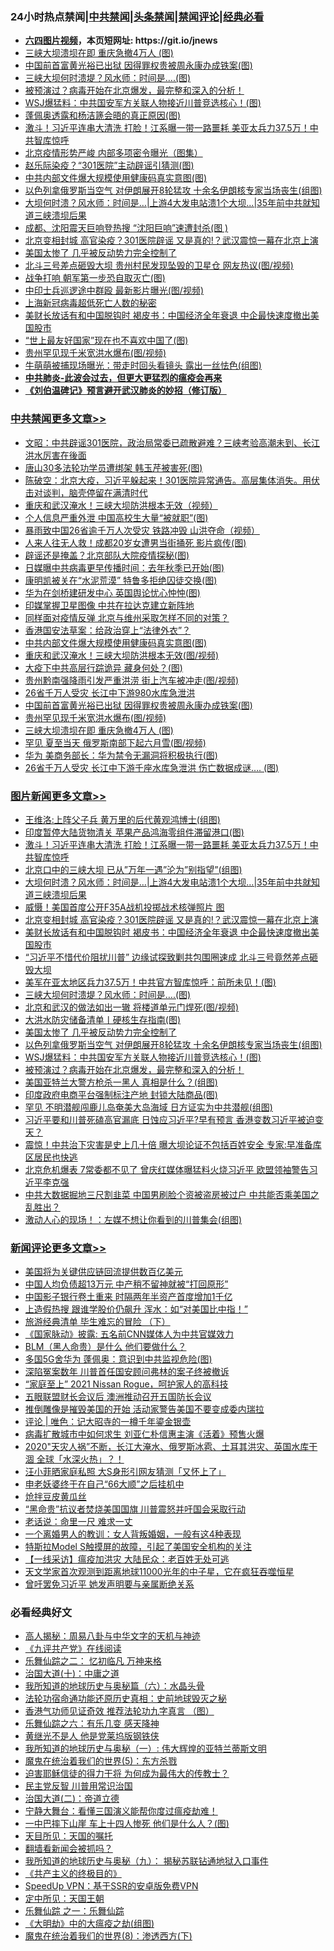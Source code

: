 <div id="tt">
<h3>24小时热点禁闻|<a href="#%E4%B8%AD%E5%85%B1%E7%A6%81%E9%97%BB%E6%9B%B4%E5%A4%9A%E6%96%87%E7%AB%A0">中共禁闻</a>|<a href="#%E5%9B%BE%E7%89%87%E6%96%B0%E9%97%BB%E6%9B%B4%E5%A4%9A%E6%96%87%E7%AB%A0">头条禁闻</a>|<a href="#%E6%96%B0%E9%97%BB%E8%AF%84%E8%AE%BA%E6%9B%B4%E5%A4%9A%E6%96%87%E7%AB%A0">禁闻评论|<a href="#%E5%BF%85%E7%9C%8B%E7%BB%8F%E5%85%B8%E5%A5%BD%E6%96%87">经典必看</a></h3>
<ul>
<li><b><a href="http://d1.bdrive.tk/64.mp4" target="_blank">六四图片视频</a>，本页短网址: https://git.io/jnews</b></li>
<li><a href="https://github.com/fqnews/bnews/blob/master/cbnews/20200624/1349845.md">三峡大坝溃坝在即 重庆急撤4万人 (图)</a></li>
<li><a href="https://github.com/fqnews/bnews/blob/master/cbnews/20200624/1349861.md">中国前首富黄光裕已出狱 因得罪权贵被周永康办成铁案(图)</a></li>
<li><a href="https://github.com/fqnews/bnews/blob/master/topimagenews/20200624/1349798.md">三峡大坝何时溃堤？风水师：时间是….(图)</a></li>
<li><a href="https://github.com/fqnews/bnews/blob/master/comments/20200624/1349458.md">被预演过？病毒开始在北京爆发，最完整和深入的分析！</a></li>
<li><a href="https://github.com/fqnews/bnews/blob/master/topimagenews/20200624/1349629.md">WSJ爆猛料：中共国安军方关联人物接近川普竞选核心！(图)</a></li>
<li><a href="https://github.com/fqnews/bnews/blob/master/cbnews/20200624/1349671.md">蓬佩奥透露和杨洁篪会晤的真正原因(图)</a></li>
<li><a href="https://github.com/fqnews/bnews/blob/master/topimagenews/20200624/1349993.md">激斗！习近平连串大清洗 打脸！江系曝一带一路噩耗 美亚太兵力37.5万！中共智库惊呼</a></li>
<li><a href="https://github.com/fqnews/bnews/blob/master/cbnews/20200624/1349757.md">北京疫情形势严峻 内部多项密令曝光（图集）</a></li>
<li><a href="https://github.com/fqnews/bnews/blob/master/cbnews/20200624/1349749.md">赵乐际染疫？“301医院”主动辟谣引猜测(图)</a></li>
<li><a href="https://github.com/fqnews/bnews/blob/master/cbnews/20200624/1349995.md">中共内部文件爆大规模使用健康码真实意图(图)</a></li>
<li><a href="https://github.com/fqnews/bnews/blob/master/topimagenews/20200624/1349697.md">以色列拿俄罗斯当空气 对伊朗展开8轮猛攻 十余名伊朗核专家当场丧生(组图)</a></li>
<li><a href="https://github.com/fqnews/bnews/blob/master/topimagenews/20200624/1349948.md">大坝何时溃？风水师：时间是…|上游4大发电站溃1个大坝...|35年前中共就知道三峡溃坝后果</a></li>
<li><a href="https://github.com/fqnews/bnews/blob/master/cnnews/20200624/1349625.md">成都、沈阳震天巨响登热搜 “沈阳巨响”速遭封杀(图 )</a></li>
<li><a href="https://github.com/fqnews/bnews/blob/master/topimagenews/20200624/1349926.md">北京变相封城 高官染疫？301医院辟谣 又是真的!？武汉震惊一幕在北京上演</a></li>
<li><a href="https://github.com/fqnews/bnews/blob/master/comments/20200624/1349702.md">美国太惨了 几乎被反动势力完全控制了</a></li>
<li><a href="https://github.com/fqnews/bnews/blob/master/cbnews/20200624/1349564.md">北斗三号差点砸毁大坝 贵州村民发现坠毁的卫星仓 网友热议(图/视频)</a></li>
<li><a href="https://github.com/fqnews/bnews/blob/master/cnnews/20200624/1349839.md">战争打响 朝军第一步恐自取灭亡(图)</a></li>
<li><a href="https://github.com/fqnews/bnews/blob/master/cbnews/20200624/1349758.md">中印士兵巡逻途中群殴 最新影片曝光(图/视频)</a></li>
<li><a href="https://github.com/fqnews/bnews/blob/master/baitai/20200624/1349581.md">上海新冠病毒超低死亡人数的秘密</a></li>
<li><a href="https://github.com/fqnews/bnews/blob/master/topimagenews/20200624/1349821.md">美财长放话有和中国脱钩时 褐皮书：中国经济全年衰退 中企最快速度撤出美国股市</a></li>
<li><a href="https://github.com/fqnews/bnews/blob/master/comments/20200624/1349911.md">“世上最友好国家”现在也不喜欢中国了(图)</a></li>
<li><a href="https://github.com/fqnews/bnews/blob/master/cbnews/20200624/1349846.md">贵州罕见现千米宽洪水爆布(图/视频)</a></li>
<li><a href="https://github.com/fqnews/bnews/blob/master/yule/20200625/1350019.md">牛萌萌被捕现场曝光：带走时回头看镜头 露出一丝怯色(组图)</a></li>
<li><b><a href="https://github.com/fqnews/bnews/blob/master/comments/20200211/1275071.md" target="_blank">中共肺炎-此波会过去，但更大更猛烈的瘟疫会再来</a></b></li>
<li><b><a href="https://github.com/fqnews/bnews/blob/master/comments/20200207/1272816.md" target="_blank">《刘伯温碑记》预言避开武汉肺炎的妙招（修订版）</a></b></li>
</ul>
</div>

<div class="catlist">
<h3><a href="https://github.com/fqnews/bnews/blob/master/cbnews/" target="_blank">中共禁闻</a><span><a href="https://github.com/fqnews/bnews/blob/master/cbnews/" target="_blank" rel="nofollow">更多文章>></a></span></h3>
<ul>
<li><a href="https://github.com/fqnews/bnews/blob/master/cbnews/20200625/1350143.md" target="_blank">文昭：中共辟谣301医院，政治局常委已疏散避难？三峡考验高潮未到、长江洪水厉害在後面</a></li>
<li><a href="https://github.com/fqnews/bnews/blob/master/cbnews/20200625/1350135.md" target="_blank">唐山30多法轮功学员遭绑架 韩玉芹被害死(图)</a></li>
<li><a href="https://github.com/fqnews/bnews/blob/master/cbnews/20200625/1350130.md" target="_blank">陈破空：北京大疫，习近平躲起来！301医院异常通告。高层集体消失。用伏击对谈判，脑壳停留在满清时代</a></li>
<li><a href="https://github.com/fqnews/bnews/blob/master/cbnews/20200625/1350100.md" target="_blank">重庆和武汉淹水！三峡大坝防洪根本无效（视频）</a></li>
<li><a href="https://github.com/fqnews/bnews/blob/master/cbnews/20200625/1350099.md" target="_blank">个人信息严重外泄 中国高校生大量“被就职”(图)</a></li>
<li><a href="https://github.com/fqnews/bnews/blob/master/cbnews/20200625/1350098.md" target="_blank">暴雨致中国26省逾千万人次受灾 铁路冲毁 山洪夺命（视频）</a></li>
<li><a href="https://github.com/fqnews/bnews/blob/master/cbnews/20200625/1350094.md" target="_blank">人来人往无人救！成都20岁女遭男当街捅死 影片疯传(图)</a></li>
<li><a href="https://github.com/fqnews/bnews/blob/master/cbnews/20200625/1350089.md" target="_blank">辟谣还是掩盖？北京部队大院疫情探秘(图)</a></li>
<li><a href="https://github.com/fqnews/bnews/blob/master/cbnews/20200625/1350082.md" target="_blank">日媒曝中共病毒更早传播时间：去年秋季已开始(图)</a></li>
<li><a href="https://github.com/fqnews/bnews/blob/master/cbnews/20200625/1350070.md" target="_blank">康明凯被关在“水泥荒漠” 特鲁多拒绝囚徒交换(图)</a></li>
<li><a href="https://github.com/fqnews/bnews/blob/master/cbnews/20200625/1350069.md" target="_blank">华为在剑桥建研发中心 英国舆论忧心忡忡(图)</a></li>
<li><a href="https://github.com/fqnews/bnews/blob/master/cbnews/20200625/1350055.md" target="_blank">印媒掌握卫星图像 中共在拉达克建立新阵地</a></li>
<li><a href="https://github.com/fqnews/bnews/blob/master/cbnews/20200624/1350004.md" target="_blank">同样面对疫情反弹 北京与维州采取怎样不同的对策？</a></li>
<li><a href="https://github.com/fqnews/bnews/blob/master/cbnews/20200624/1350003.md" target="_blank">香港国安法草案：给政治穿上“法律外衣”？</a></li>
<li><a href="https://github.com/fqnews/bnews/blob/master/cbnews/20200624/1349995.md" target="_blank">中共内部文件爆大规模使用健康码真实意图(图)</a></li>
<li><a href="https://github.com/fqnews/bnews/blob/master/cbnews/20200624/1349994.md" target="_blank">重庆和武汉淹水！三峡大坝防洪根本无效(图/视频)</a></li>
<li><a href="https://github.com/fqnews/bnews/blob/master/cbnews/20200624/1349950.md" target="_blank">大疫下中共高层行踪诡异 藏身何处？(图)</a></li>
<li><a href="https://github.com/fqnews/bnews/blob/master/cbnews/20200624/1349949.md" target="_blank">贵州黔南强降雨引发严重洪涝 街上汽车被冲走(图/视频)</a></li>
<li><a href="https://github.com/fqnews/bnews/blob/master/cbnews/20200624/1349833.md" target="_blank">26省千万人受灾 长江中下游980水库急泄洪</a></li>
<li><a href="https://github.com/fqnews/bnews/blob/master/cbnews/20200624/1349861.md" target="_blank">中国前首富黄光裕已出狱 因得罪权贵被周永康办成铁案(图)</a></li>
<li><a href="https://github.com/fqnews/bnews/blob/master/cbnews/20200624/1349846.md" target="_blank">贵州罕见现千米宽洪水爆布(图/视频)</a></li>
<li><a href="https://github.com/fqnews/bnews/blob/master/cbnews/20200624/1349845.md" target="_blank">三峡大坝溃坝在即 重庆急撤4万人 (图)</a></li>
<li><a href="https://github.com/fqnews/bnews/blob/master/cbnews/20200624/1349836.md" target="_blank">罕见 夏至当天 俄罗斯南部下起六月雪(图/视频)</a></li>
<li><a href="https://github.com/fqnews/bnews/blob/master/cbnews/20200624/1349822.md" target="_blank">华为 美商务部长：华为禁令无漏洞将积极执行(图)</a></li>
<li><a href="https://github.com/fqnews/bnews/blob/master/cbnews/20200624/1349813.md" target="_blank">26省千万人受灾 长江中下游千座水库急泄洪 伤亡数据成谜…. (图)</a></li>

</ul>
</div>
<div class="catlist">
<h3><a href="https://github.com/fqnews/bnews/blob/master/topimagenews/" target="_blank">图片新闻</a><span><a href="https://github.com/fqnews/bnews/blob/master/topimagenews/" target="_blank" rel="nofollow">更多文章>></a></span></h3>
<ul>
<li><a href="https://github.com/fqnews/bnews/blob/master/topimagenews/20200625/1350118.md" target="_blank">王维洛:上阵父子兵 黄万里的后代黄观鸿博士(组图)</a></li>
<li><a href="https://github.com/fqnews/bnews/blob/master/topimagenews/20200625/1350030.md" target="_blank">印度暂停大陆货物清关 苹果产品鸿海零组件滞留港口(图)</a></li>
<li><a href="https://github.com/fqnews/bnews/blob/master/topimagenews/20200624/1349993.md" target="_blank">激斗！习近平连串大清洗 打脸！江系曝一带一路噩耗 美亚太兵力37.5万！中共智库惊呼</a></li>
<li><a href="https://github.com/fqnews/bnews/blob/master/topimagenews/20200624/1349974.md" target="_blank">北京口中的三峡大坝 已从&#8221;万年一遇&#8221;沦为&#8221;别指望&#8221;(组图)</a></li>
<li><a href="https://github.com/fqnews/bnews/blob/master/topimagenews/20200624/1349948.md" target="_blank">大坝何时溃？风水师：时间是…|上游4大发电站溃1个大坝&#8230;|35年前中共就知道三峡溃坝后果</a></li>
<li><a href="https://github.com/fqnews/bnews/blob/master/topimagenews/20200624/1349927.md" target="_blank">威慑！美国首度公开F35A战机投掷战术核弹照片 图</a></li>
<li><a href="https://github.com/fqnews/bnews/blob/master/topimagenews/20200624/1349926.md" target="_blank">北京变相封城 高官染疫？301医院辟谣 又是真的!？武汉震惊一幕在北京上演</a></li>
<li><a href="https://github.com/fqnews/bnews/blob/master/topimagenews/20200624/1349821.md" target="_blank">美财长放话有和中国脱钩时 褐皮书：中国经济全年衰退 中企最快速度撤出美国股市</a></li>
<li><a href="https://github.com/fqnews/bnews/blob/master/topimagenews/20200624/1349806.md" target="_blank">“习近平不惜代价阻扰川普” 边缘试探致剿共包围圈速成 北斗三号竟然差点砸毁大坝</a></li>
<li><a href="https://github.com/fqnews/bnews/blob/master/topimagenews/20200624/1349805.md" target="_blank">美军在亚太地区兵力37.5万！中共官方智库惊呼：前所未见！(图)</a></li>
<li><a href="https://github.com/fqnews/bnews/blob/master/topimagenews/20200624/1349798.md" target="_blank">三峡大坝何时溃堤？风水师：时间是….(图)</a></li>
<li><a href="https://github.com/fqnews/bnews/blob/master/topimagenews/20200624/1349784.md" target="_blank">北京和武汉的做法如出一辙 将楼道单元门焊死(图/视频)</a></li>
<li><a href="https://github.com/fqnews/bnews/blob/master/topimagenews/20200624/1349756.md" target="_blank">大洪水防灾储备清单丨硬核生存指南(图)</a></li>
<li><a href="https://github.com/fqnews/bnews/blob/master/comments/20200624/1349702.md" target="_blank">美国太惨了 几乎被反动势力完全控制了</a></li>
<li><a href="https://github.com/fqnews/bnews/blob/master/topimagenews/20200624/1349697.md" target="_blank">以色列拿俄罗斯当空气 对伊朗展开8轮猛攻 十余名伊朗核专家当场丧生(组图)</a></li>
<li><a href="https://github.com/fqnews/bnews/blob/master/topimagenews/20200624/1349629.md" target="_blank">WSJ爆猛料：中共国安军方关联人物接近川普竞选核心！(图)</a></li>
<li><a href="https://github.com/fqnews/bnews/blob/master/comments/20200624/1349458.md" target="_blank">被预演过？病毒开始在北京爆发，最完整和深入的分析！</a></li>
<li><a href="https://github.com/fqnews/bnews/blob/master/topimagenews/20200624/1349572.md" target="_blank">美国亚特兰大警方枪杀一黑人 真相是什么？(组图)</a></li>
<li><a href="https://github.com/fqnews/bnews/blob/master/topimagenews/20200624/1349456.md" target="_blank">印度政府电商平台强制标注产地 封锁大陆商品(图)</a></li>
<li><a href="https://github.com/fqnews/bnews/blob/master/topimagenews/20200624/1349424.md" target="_blank">罕见 不明潜舰闯鹿儿岛奄美大岛海域 日方证实为中共潜舰(组图)</a></li>
<li><a href="https://github.com/fqnews/bnews/blob/master/topimagenews/20200623/1349381.md" target="_blank">习近平要和川普死磕高官漏底 日蚀应习近平?早有预言 香港变数习近平被迫变天？</a></li>
<li><a href="https://github.com/fqnews/bnews/blob/master/topimagenews/20200623/1349354.md" target="_blank">震惊！中共治下灾害是史上几十倍 曝大坝论证不包括百姓安全 专家:早准备库区居民也快逃</a></li>
<li><a href="https://github.com/fqnews/bnews/blob/master/topimagenews/20200623/1349276.md" target="_blank">北京危机爆表 7常委都不见了 曾庆红媒体曝猛料火烧习近平 欧盟领袖警告习近平李克强</a></li>
<li><a href="https://github.com/fqnews/bnews/blob/master/topimagenews/20200623/1349265.md" target="_blank">中共大数据掘地三尺割韭菜 中国男刷脸个资被盗房被过户 中共能否乘美国之乱胜出？</a></li>
<li><a href="https://github.com/fqnews/bnews/blob/master/topimagenews/20200623/1349264.md" target="_blank">激动人心的现场！：左媒不想让你看到的川普集会(组图)</a></li>

</ul>
</div>
<div class="catlist">
<h3><a href="https://github.com/fqnews/bnews/blob/master/comments/" target="_blank">新闻评论</a><span><a href="https://github.com/fqnews/bnews/blob/master/comments/" target="_blank" rel="nofollow">更多文章>></a></span></h3>
<ul>
<li><a href="https://github.com/fqnews/bnews/blob/master/comments/20200625/1350159.md" target="_blank">美国将为关键供应链回流提供数百亿美元</a></li>
<li><a href="https://github.com/fqnews/bnews/blob/master/comments/20200625/1350158.md" target="_blank">中国人均负债超13万元 中产稍不留神就被“打回原形”</a></li>
<li><a href="https://github.com/fqnews/bnews/blob/master/comments/20200625/1350157.md" target="_blank">中国影子银行卷土重来 时隔两年半资产首度增加1千亿</a></li>
<li><a href="https://github.com/fqnews/bnews/blob/master/comments/20200625/1350149.md" target="_blank">上造假热搜 跟谁学股价仍飙升 浑水：如“对美国比中指！”</a></li>
<li><a href="https://github.com/fqnews/bnews/blob/master/comments/20200625/1350139.md" target="_blank">旅游经典清单   毕生难忘的冒险 （下）</a></li>
<li><a href="https://github.com/fqnews/bnews/blob/master/comments/20200625/1350123.md" target="_blank">《国家脉动》披露: 五名前CNN媒体人为中共官媒效力</a></li>
<li><a href="https://github.com/fqnews/bnews/blob/master/comments/20200625/1350122.md" target="_blank">BLM（黑人命贵）是什么 他们要做什么？</a></li>
<li><a href="https://github.com/fqnews/bnews/blob/master/comments/20200625/1350117.md" target="_blank">多国5G舍华为 蓬佩奥：意识到中共监视危险(图)</a></li>
<li><a href="https://github.com/fqnews/bnews/blob/master/comments/20200625/1350104.md" target="_blank">深陷冤案数年 川普首任国安顾问弗林的案子终被撤诉</a></li>
<li><a href="https://github.com/fqnews/bnews/blob/master/comments/20200625/1350103.md" target="_blank">“家庭至上” 2021 Nissan Rogue，呵护家人的高科技</a></li>
<li><a href="https://github.com/fqnews/bnews/blob/master/comments/20200625/1350096.md" target="_blank">五眼联盟财长会议后 澳洲推动召开五国防长会议</a></li>
<li><a href="https://github.com/fqnews/bnews/blob/master/comments/20200625/1350080.md" target="_blank">推倒雕像是摧毁美国的开始 活动家警告美国不要变成委内瑞拉</a></li>
<li><a href="https://github.com/fqnews/bnews/blob/master/comments/20200625/1350065.md" target="_blank">评论 | 唯色：记大昭寺的一樽千年鎏金银壶</a></li>
<li><a href="https://github.com/fqnews/bnews/blob/master/comments/20200625/1350063.md" target="_blank">病毒扩散城市中如何求生 刘亚仁朴信惠主演《活着》预售火爆</a></li>
<li><a href="https://github.com/fqnews/bnews/blob/master/comments/20200625/1350061.md" target="_blank">2020&quot;天灾人祸”不断，长江大淹水、俄罗斯冰雹、土耳其洪灾、英国水库干涸 全球「水深火热」？！</a></li>
<li><a href="https://github.com/fqnews/bnews/blob/master/comments/20200625/1350057.md" target="_blank">汪小菲晒家庭私照  大S身形引网友猜测「又怀上了」</a></li>
<li><a href="https://github.com/fqnews/bnews/blob/master/comments/20200625/1350044.md" target="_blank">申老妖婆终于在自己“66大顺”之后挂机中</a></li>
<li><a href="https://github.com/fqnews/bnews/blob/master/comments/20200625/1350043.md" target="_blank">炝拌豆皮黄瓜丝</a></li>
<li><a href="https://github.com/fqnews/bnews/blob/master/comments/20200625/1350040.md" target="_blank">“黑命贵”抗议者焚烧美国国旗 川普震怒并吁国会采取行动</a></li>
<li><a href="https://github.com/fqnews/bnews/blob/master/comments/20200625/1350039.md" target="_blank">老话说：命里一尺 难求一丈</a></li>
<li><a href="https://github.com/fqnews/bnews/blob/master/comments/20200625/1350035.md" target="_blank">一个离婚男人的教训：女人背叛婚姻，一般有这4种表现</a></li>
<li><a href="https://github.com/fqnews/bnews/blob/master/comments/20200624/1350014.md" target="_blank">特斯拉Model S触摸屏的故障，引起了美国安全机构的关注</a></li>
<li><a href="https://github.com/fqnews/bnews/blob/master/comments/20200624/1350002.md" target="_blank">【一线采访】瘟疫加洪灾 大陆民众：老百姓无处可逃</a></li>
<li><a href="https://github.com/fqnews/bnews/blob/master/comments/20200624/1349972.md" target="_blank">天文学家首次观测到距离地球11000光年的中子星，它在疯狂吞噬恒星</a></li>
<li><a href="https://github.com/fqnews/bnews/blob/master/comments/20200624/1349958.md" target="_blank">曾吁罢免习近平 她发声明要与亲属断绝关系</a></li>

</ul>
</div>

<div class="catlist">
<h3>必看经典好文</h3>
<ul>
<li><a href="https://github.com/fqnews/bnews/blob/master/aomi/history/20170924/831575.md" target="_blank">高人揭秘：周易八卦与中华文字的天机与神迹</a></li>
<li><a href="https://github.com/fqnews/bnews/blob/master/bookonline/20131116/201057.md" target="_blank">《九评共产党》在线阅读</a></li>
<li><a href="https://github.com/fqnews/bnews/blob/master/tculture/20170711/790081.md" target="_blank">乐舞仙踪之二： 忆初临凡 万神来格</a></li>
<li><a href="https://github.com/fqnews/bnews/blob/master/cbnews/20180316/915423.md" target="_blank">治国大道(十)：中庸之道</a></li>
<li><a href="https://github.com/fqnews/bnews/blob/master/cbnews/20171115/856086.md" target="_blank">我所知道的地球历史与奥秘篇（六）：水晶头骨</a></li>
<li><a href="https://github.com/fqnews/bnews/blob/master/tculture/20121025/73069.md" target="_blank">法轮功宿命通功能还原历史真相：史前地球毁灭之秘</a></li>
<li><a href="https://github.com/fqnews/bnews/blob/master/comments/20200517/1330064.md" target="_blank">香港气功师见证奇效 推荐法轮功九字真言 （图）</a></li>
<li><a href="https://github.com/fqnews/bnews/blob/master/tculture/20190101/792146.md" target="_blank">乐舞仙踪之六：有乐几变 感天降神</a></li>
<li><a href="https://github.com/fqnews/bnews/blob/master/lifebaike/20190522/1131765.md" target="_blank">黄继光不是人 他是党莱坞版钢铁侠</a></li>
<li><a href="https://github.com/fqnews/bnews/blob/master/tculture/xiulian/20170611/772817.md" target="_blank">我所知道的地球历史与奥秘（一）: 伟大辉煌的亚特兰蒂斯文明</a></li>
<li><a href="https://github.com/fqnews/bnews/blob/master/topimagenews/20180524/946967.md" target="_blank">魔鬼在统治着我们的世界(5)：东方杀戮</a></li>
<li><a href="https://github.com/fqnews/bnews/blob/master/comments/20200622/1346846.md" target="_blank">迫害耶稣信徒的得力干将  为何成为最伟大的传教士？</a></li>
<li><a href="https://github.com/fqnews/bnews/blob/master/comments/20200621/1348236.md" target="_blank">民主党反智 川普用常识治国</a></li>
<li><a href="https://github.com/fqnews/bnews/blob/master/cbnews/20180308/911611.md" target="_blank">治国大道(二)：帝道立德</a></li>
<li><a href="https://github.com/fqnews/bnews/blob/master/comments/20200527/1273654.md" target="_blank">宁静大舞台：看懂三国演义能帮你度过瘟疫劫难！</a></li>
<li><a href="https://github.com/fqnews/bnews/blob/master/cbnews/20200611/1343057.md" target="_blank">一中巴摔下山崖 车上十四人惨死 他们是什么人？(图)</a></li>
<li><a href="https://github.com/fqnews/bnews/blob/master/tculture/20180919/1000196.md" target="_blank">天目所见：天国的嘱托</a></li>
<li><a href="https://github.com/fqnews/bnews/blob/master/fanqiang/20200616/1345793.md" target="_blank">翻墙看新闻会被抓吗？</a></li>
<li><a href="https://github.com/fqnews/bnews/blob/master/topimagenews/20180325/919134.md" target="_blank">我所知道的地球历史与奥秘（九）： 揭秘苏联钻通地狱入口事件</a></li>
<li><a href="https://github.com/fqnews/bnews/blob/master/bookwiki/20171120/858084.md" target="_blank">《共产主义的终极目的》</a></li>
<li><a href="https://github.com/fqnews/bnews/blob/master/cbnews/20191226/1241739.md" target="_blank">SpeedUp VPN：基于SSR的安卓版免费VPN</a></li>
<li><a href="https://github.com/fqnews/bnews/blob/master/tculture/xiulian/20151111/470021.md" target="_blank">定中所见：天国王朝</a></li>
<li><a href="https://github.com/fqnews/bnews/blob/master/tculture/20170710/789533.md" target="_blank">乐舞仙踪 之一：乐舞仙踪</a></li>
<li><a href="https://github.com/fqnews/bnews/blob/master/comments/20200203/1269785.md" target="_blank">《大明劫》中的大瘟疫之劫(组图)</a></li>
<li><a href="https://github.com/fqnews/bnews/blob/master/topimagenews/20180527/948714.md" target="_blank">魔鬼在统治着我们的世界(8)：渗透西方(下)</a></li>

</ul>
</div>